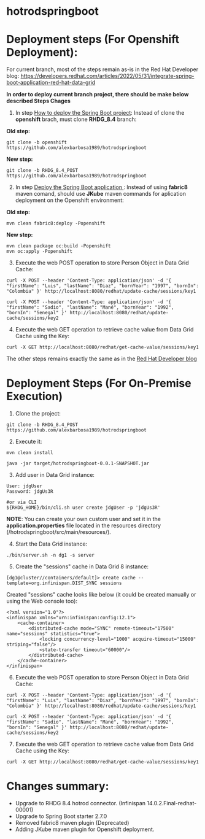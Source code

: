 # hotrodspringboot

# Deployment steps (For Openshift Deployment):
For current branch, most of the steps remain as-is in the Red Hat Developer blog: https://developers.redhat.com/articles/2022/05/31/integrate-spring-boot-application-red-hat-data-grid

**In order to deploy current branch project, there should be make below described Steps Chages**
1. In step [How to deploy the Spring Boot project](https://developers.redhat.com/articles/2022/05/31/integrate-spring-boot-application-red-hat-data-grid#how_to_deploy_the_spring_boot_project):
Instead of clone the **openshift** brach, must clone **RHDG_8.4** branch:

**Old step:**
~~~
git clone -b openshift https://github.com/alexbarbosa1989/hotrodspringboot
~~~
**New step:**
~~~
git clone -b RHDG_8.4_POST https://github.com/alexbarbosa1989/hotrodspringboot
~~~

2. In step [Deploy the Spring Boot application
](https://developers.redhat.com/articles/2022/05/31/integrate-spring-boot-application-red-hat-data-grid#deploy_the_spring_boot_application):
Instead of using **fabric8** maven comand, should use **JKube** maven commands for aplication deployment on the Openshift environment:

**Old step:**
~~~
mvn clean fabric8:deploy -Popenshift
~~~
**New step:**
~~~
mvn clean package oc:build -Popenshift
mvn oc:apply -Popenshift
~~~

3. Execute the web POST operation to store Person Object in Data Grid Cache:

~~~
curl -X POST --header 'Content-Type: application/json' -d '{ "firstName": "Luis", "lastName": "Diaz", "bornYear": "1997", "bornIn": "Colombia" }' http://localhost:8080/redhat/update-cache/sessions/key1
~~~

~~~
curl -X POST --header 'Content-Type: application/json' -d '{ "firstName": "Sadio", "lastName": "Mané", "bornYear": "1992", "bornIn": "Senegal" }' http://localhost:8080/redhat/update-cache/sessions/key2
~~~

4. Execute the web GET operation to retrieve cache value from Data Grid Cache using the Key:

~~~
curl -X GET http://localhost:8080/redhat/get-cache-value/sessions/key1
~~~


The other steps remains exactly the same as in the [Red Hat Developer blog](https://developers.redhat.com/articles/2022/05/31/integrate-spring-boot-application-red-hat-data-grid)

######
# Deployment Steps (For On-Premise Execution)
1. Clone the project:
~~~
git clone -b RHDG_8.4_POST https://github.com/alexbarbosa1989/hotrodspringboot
~~~

2. Execute it:

~~~
mvn clean install
~~~
~~~
java -jar target/hotrodspringboot-0.0.1-SNAPSHOT.jar
~~~

3. Add user in Data Grid instance:

~~~
User: jdgUser
Password: jdgUs3R

#or via CLI
${RHDG_HOME}/bin/cli.sh user create jdgUser -p 'jdgUs3R'
~~~

**NOTE**: You can create your own custom user and set it in the __application.properties__ file located in the resources directory (/hotrodspringboot/src/main/resources/).


4. Start the Data Grid instance:

~~~
./bin/server.sh -n dg1 -s server 
~~~

5. Create the "sessions" cache in Data Grid 8 instance:

~~~
[dg1@cluster//containers/default]> create cache --template=org.infinispan.DIST_SYNC sessions
~~~

Created "sessions" cache looks like below (it could be created manually or using the Web console too):
~~~
<?xml version="1.0"?>
<infinispan xmlns="urn:infinispan:config:12.1">
    <cache-container>
        <distributed-cache mode="SYNC" remote-timeout="17500" name="sessions" statistics="true">
            <locking concurrency-level="1000" acquire-timeout="15000" striping="false"/>
            <state-transfer timeout="60000"/>
        </distributed-cache>
    </cache-container>
</infinispan>
~~~

6. Execute the web POST operation to store Person Object in Data Grid Cache:

~~~
curl -X POST --header 'Content-Type: application/json' -d '{ "firstName": "Luis", "lastName": "Diaz", "bornYear": "1997", "bornIn": "Colombia" }' http://localhost:8080/redhat/update-cache/sessions/key1
~~~

~~~
curl -X POST --header 'Content-Type: application/json' -d '{ "firstName": "Sadio", "lastName": "Mané", "bornYear": "1992", "bornIn": "Senegal" }' http://localhost:8080/redhat/update-cache/sessions/key2
~~~

7. Execute the web GET operation to retrieve cache value from Data Grid Cache using the Key:

~~~
curl -X GET http://localhost:8080/redhat/get-cache-value/sessions/key1
~~~

# Changes summary:
- Upgrade to RHDG 8.4 hotrod connector. (Infinispan 14.0.2.Final-redhat-00001)
- Upgrade to Spring Boot starter 2.7.0
- Removed fabric8 maven plugin (Deprecated)
- Adding JKube maven plugin for Openshift deployment.
